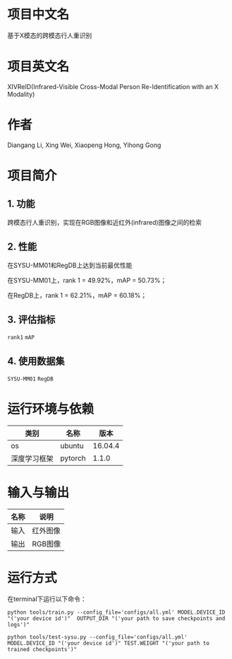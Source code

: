 # 项目中文名
基于X模态的跨模态行人重识别
# 项目英文名
XIVReID(Infrared-Visible Cross-Modal Person Re-Identification with an X Modality)
# 作者
  Diangang Li, Xing Wei, Xiaopeng Hong, Yihong Gong
# 项目简介
## 1. 功能
跨模态行人重识别，实现在RGB图像和近红外(infrared)图像之间的检索
## 2. 性能
在SYSU-MM01和RegDB上达到当前最优性能

在SYSU-MM01上，rank 1 = 49.92%，mAP = 50.73%；

在RegDB上，rank 1 = 62.21%，mAP = 60.18%；
## 3. 评估指标
`rank1`
`mAP`
## 4. 使用数据集
`SYSU-MM01`
`RegDB`
# 运行环境与依赖
类别  | 名称 |  版本 |
--------- | --------| --------|
os | ubuntu |16.04.4|
深度学习框架 | pytorch | 1.1.0|

# 输入与输出
名称|说明|
-----|------| 
输入|红外图像|
输出|RGB图像|
# 运行方式
在terminal下运行以下命令：
```训练
python tools/train.py --config_file='configs/all.yml' MODEL.DEVICE_ID "('your device id')"  OUTPUT_DIR "('your path to save checkpoints and logs')"
```
```测试
python tools/test-sysu.py --config_file='configs/all.yml' MODEL.DEVICE_ID "('your device id')" TEST.WEIGHT "('your path to trained checkpoints')"
```
